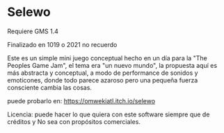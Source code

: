 # Selewo

Requiere GMS 1.4

Finalizado en 1019 o 2021 no recuerdo

Este es un simple mini juego conceptual hecho en un día para la "The Peoples Game Jam", el tema era "un nuevo mundo", la propuesta aquí es más abstracta y conceptual, a modo de performance de sonidos y emoticones, donde todo parece azaroso pero una pequeña fuerza consciente cambia las cosas.

puede probarlo en: https://omwekiatl.itch.io/selewo

Licencia:
puede hacer lo que quiera con este software siempre que de créditos y No sea con propósitos comerciales.
